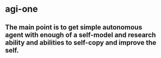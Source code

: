 # agi-one
## The main point is to get simple autonomous agent with enough of a self-model and research ability and abilities to self-copy and improve the self.
